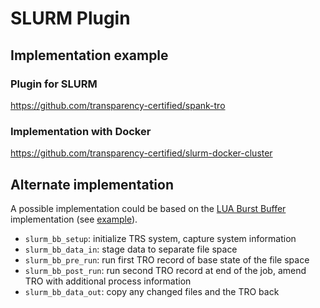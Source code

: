 # SLURM Plugin

## Implementation example

### Plugin for SLURM

<https://github.com/transparency-certified/spank-tro>

### Implementation with Docker

<https://github.com/transparency-certified/slurm-docker-cluster> 


## Alternate implementation

A possible implementation could be based on the [LUA Burst Buffer](https://slurm.schedmd.com/burst_buffer.html#lua_config) implementation (see [example](https://github.com/SchedMD/slurm/blob/master/etc/burst_buffer.lua.example)).

- `slurm_bb_setup`: initialize TRS system, capture system information
- `slurm_bb_data_in`: stage data to separate file space
- `slurm_bb_pre_run`: run first TRO record of base state of the file space
- `slurm_bb_post_run`:  run second TRO record at end of the job, amend TRO with additional process information
- `slurm_bb_data_out`: copy any changed files and the TRO back

